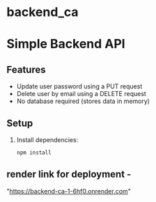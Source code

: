 # backend_ca
# Simple Backend API

## Features
- Update user password using a PUT request
- Delete user by email using a DELETE request
- No database required (stores data in memory)

## Setup
1. Install dependencies:
   ```sh
   npm install


## render link for deployment -
   "https://backend-ca-1-6hf0.onrender.com"